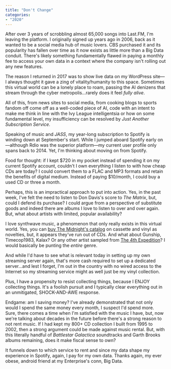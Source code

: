 ```yaml
---
title: "Don't Change"
categories:
- "2020"
---
```


After over 3 years of scrobbling almost 65,000 songs into Last.FM, I'm leaving the platform. I originally signed up years ago in 2006, back as it wanted to be a social media hub of music lovers.  CBS purchased it and its popularity has fallen over time as it now exists as little more than a Big Data conduit.  There's likely something fundamentally flawed in paying a monthly fee to access your own data in a context where the company isn't rolling out any new features.  

The reason I returned in 2017 was to show live data on my WordPress site—I always thought it gave a zing of vitality/humanity to this space.  Sometimes this virtual world can be a lonely place to roam, passing the AI denizens that stream through the cyber metropolis...rarely does it feel *fully alive*.  

All of this, from news sites to social media, from cooking blogs to sports fandom off come off as a well-coded piece of AI, code with an intent to make me think in line with the Ivy League intelligentsia or how on some fundamental level, my insufficiency can be resolved by *Just Another Subscription Service*.  

Speaking of music and *JASS*, my year-long subscription to Spotify is winding down at September's start.  While I jumped aboard Spotify early on—although Rdio was the superior platform—my current user profile only spans back to 2014.  Yet, I'm thinking about moving on from Spotify.  

Food for thought:  if I kept $720 in my pocket instead of spending it on my current Spotify account, couldn't I own everything I listen to with how cheap CDs are today?  I could convert them to a FLAC and MP3 formats and retain the benefits of digital medium.  Instead of paying $10/month, I could buy a used CD or three a month.  

Perhaps, this is an impractical approach to put into action.  Yes, in the past week, I've felt the need to listen to Don Davis's score to *The Matrix*, but, could I defend its purchase?  I could argue from a perspective of substitute goods and indeed there are albums I love to listen to over and over again.  But, what about artists with limited, popular availability?  

I love synthwave music, a phenomenon  that only really exists in this virtual world.  Yes, you can [buy The Midnight's catalog](https://merch.ambientinks.com/collections/themidnight/music) on cassette and vinyl as novelties, but, it appears they've run out of CDs.  And what about Gunship, Timecop1983, Kalax?  Or any other artist sampled from [The 4th Expedition](https://open.spotify.com/playlist/1dtbSHoyy5b2wGw1fiTjwM?si=wfGLl_h6SC-GRzYVKk5heg)? I would basically be punting the *entire* genre.

And while I'd have to see what is relevant today in setting up my own streaming server again, that's more cash required to set up a dedicated server...and lest I forget, I'm out in the country with no wired access to the Internet so my streaming service might as well just be my vinyl collection.

Plus, I have a propensity to resist collecting things, because I ENJOY collecting things.  It's a foolish pursuit and I typically clear everything out in an unmitigated, SHOCK-AND-AWE response.

Endgame:  am I saving money?  I've already demonstrated that not only would I spend the same money every month, I suspect I'd spend more.  Sure, there comes a time when I'm satisfied with the music I have, but, now we're talking about decades in the future before there's a strong reason to not rent music.  If I had kept my 800+ CD collection I built from 1995 to 2002, then a strong argument could be made against music rental.  But, with this literally handful of *Battlestar Galactica* soundtracks and Garth Brooks albums remaining, does it make fiscal sense to own?

It funnels down to which service to rent and since my data shape my experience in Spotify, again, I pay for my own data. Thanks again, my ever obese, android friend at my Enterprise's conn, Big Data.







